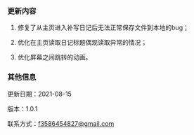 ### 更新内容
1.	修复了从主页进入补写日记后无法正常保存文件到本地的bug； 

2.	优化在主页读取日记标题偶现读取异常的情况；

3.	优化屏幕之间跳转的动画。


### 其他信息
更新日期：2021-08-15

版本：1.0.1

联系方式：f3586454827@gmail.com

